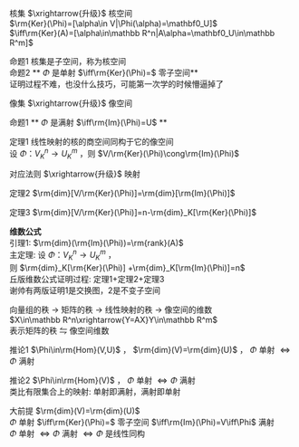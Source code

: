 核集 $\xrightarrow{升级}$ 核空间    
 $\rm{Ker}(\Phi)=[\alpha\in V|\Phi(\alpha)=\mathbf0_U]$     
 $\iff\rm{Ker}(A)=[\alpha\in\mathbb R^n|A\alpha=\mathbf0_U\in\mathbb R^m]$     
    
命题1 核集是子空间，称为核空间    
命题2 ** $\Phi$ 是单射 $\iff\rm{Ker}(\Phi)=$ 零子空间**    
证明过程不难，也没什么技巧，可能第一次学的时候懵逼掉了    
    
像集 $\xrightarrow{升级}$ 像空间    
    
命题1 ** $\Phi$ 是满射 $\iff\rm{Im}(\Phi)=U$ **    
    
定理1 线性映射的核的商空间同构于它的像空间    
设 $\Phi：V^n_K\to U^m_K$ ，则 $V/\rm{Ker}(\Phi)\cong\rm{Im}(\Phi)$     
    
对应法则 $\xrightarrow{升级}$ 映射    
    
定理2  $\rm{dim}[V/\rm{Ker}(\Phi)]=\rm{dim}[\rm{Im}(\Phi)]$     
    
定理3  $\rm{dim}[V/\rm{Ker}(\Phi)]=n-\rm{dim}_K[\rm{Ker}(\Phi)]$     
    
**维数公式**    
引理1:  $\rm{dim}(\rm{Im}(\Phi))=\rm{rank}(A)$     
主定理: 设 $\Phi：V^n_K\to U^m_K$ ，    
则 $\rm{dim}_K[\rm{Ker}(\Phi)]    
+\rm{dim}_K[\rm{Im}(\Phi)]=n$     
丘版维数公式证明过程: 定理1+定理2+定理3    
谢帅有两版证明1是交换图，2是不变子空间    
    
向量组的秩 $\to$ 矩阵的秩 $\to$ 线性映射的秩 $\to$ 像空间的维数    
 $X\in\mathbb R^n\xrightarrow{Y=AX}Y\in\mathbb R^m$     
表示矩阵的秩 $\leftrightharpoons$ 像空间维数    
    
推论1  $\Phi\in\rm{Hom}(V,U)$ ， $\rm{dim}(V)=\rm{dim}(U)$ ， $\Phi$ 单射 $\iff\Phi$ 满射    
    
推论2  $\Phi\in\rm{Hom}(V)$ ， $\Phi$ 单射 $\iff\Phi$ 满射    
类比有限集合上的映射: 单射即满射，满射即单射    
    
大前提 $\rm{dim}(V)=\rm{dim}(U)$     
 $\Phi$ 单射 $\iff\rm{Ker}(\Phi)=$ 零子空间 $\iff\rm{Im}(\Phi)=V\iff\Phi$ 满射    
 $\Phi$ 单射 $\iff\Phi$ 满射 $\iff\Phi$ 是线性同构    
